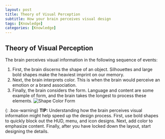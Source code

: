 ```yaml
---
layout: post
title: Theory of Visual Perception
subtitle: How your brain perceives visual design
tags: [Knowledge]
categories: [Knowledge]
---
```


## Theory of Visual Perception
The brain perceives visual information in the following sequence of events:
1.	First, the brain discerns the shape of an object. Silhouettes and large bold shapes make the heaviest imprint on our memory.
2.	Next, the brain interprets color. This is when the brain would perceive an emotion or a brand association. 
3.	Finally, the brain considers the form. Language and content are some example of form, and the brain takes the longest to process these elements.
![Shape Color Form](/privatebebomalaka/img/Shape_Perception.png)

{: .box-warning}
**TIP:** Understanding how the brain perceives visual information might help speed up the design process. First, use bold shapes to quickly block out the HUD, menu, and icon designs. Next, add color to emphasize content. Finally, after you have locked down the layout, start designing the details.

<br>
